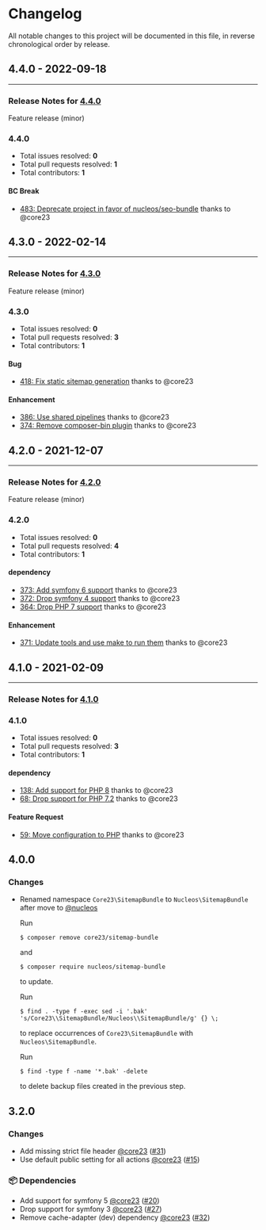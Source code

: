 # Changelog

All notable changes to this project will be documented in this file, in reverse chronological order by release.

## 4.4.0 - 2022-09-18


-----

### Release Notes for [4.4.0](https://github.com/nucleos/NucleosSitemapBundle/milestone/8)

Feature release (minor)

### 4.4.0

- Total issues resolved: **0**
- Total pull requests resolved: **1**
- Total contributors: **1**

#### BC Break

 - [483: Deprecate project in favor of nucleos/seo-bundle](https://github.com/nucleos/NucleosSitemapBundle/pull/483) thanks to @core23

## 4.3.0 - 2022-02-14


-----

### Release Notes for [4.3.0](https://github.com/nucleos/NucleosSitemapBundle/milestone/6)

Feature release (minor)

### 4.3.0

- Total issues resolved: **0**
- Total pull requests resolved: **3**
- Total contributors: **1**

#### Bug

 - [418: Fix static sitemap generation](https://github.com/nucleos/NucleosSitemapBundle/pull/418) thanks to @core23

#### Enhancement

 - [386: Use shared pipelines](https://github.com/nucleos/NucleosSitemapBundle/pull/386) thanks to @core23
 - [374: Remove composer-bin plugin](https://github.com/nucleos/NucleosSitemapBundle/pull/374) thanks to @core23

## 4.2.0 - 2021-12-07


-----

### Release Notes for [4.2.0](https://github.com/nucleos/NucleosSitemapBundle/milestone/3)

Feature release (minor)

### 4.2.0

- Total issues resolved: **0**
- Total pull requests resolved: **4**
- Total contributors: **1**

#### dependency

 - [373: Add symfony 6 support](https://github.com/nucleos/NucleosSitemapBundle/pull/373) thanks to @core23
 - [372: Drop symfony 4 support](https://github.com/nucleos/NucleosSitemapBundle/pull/372) thanks to @core23
 - [364: Drop PHP 7 support](https://github.com/nucleos/NucleosSitemapBundle/pull/364) thanks to @core23

#### Enhancement

 - [371: Update tools and use make to run them](https://github.com/nucleos/NucleosSitemapBundle/pull/371) thanks to @core23

## 4.1.0 - 2021-02-09



-----

### Release Notes for [4.1.0](https://github.com/nucleos/NucleosSitemapBundle/milestone/1)



### 4.1.0

- Total issues resolved: **0**
- Total pull requests resolved: **3**
- Total contributors: **1**

#### dependency

 - [138: Add support for PHP 8](https://github.com/nucleos/NucleosSitemapBundle/pull/138) thanks to @core23
 - [68: Drop support for PHP 7.2](https://github.com/nucleos/NucleosSitemapBundle/pull/68) thanks to @core23

#### Feature Request

 - [59: Move configuration to PHP](https://github.com/nucleos/NucleosSitemapBundle/pull/59) thanks to @core23

## 4.0.0

### Changes

* Renamed namespace `Core23\SitemapBundle` to `Nucleos\SitemapBundle` after move to [@nucleos]

  Run

  ```
  $ composer remove core23/sitemap-bundle
  ```

  and

  ```
  $ composer require nucleos/sitemap-bundle
  ```

  to update.

  Run

  ```
  $ find . -type f -exec sed -i '.bak' 's/Core23\\SitemapBundle/Nucleos\\SitemapBundle/g' {} \;
  ```

  to replace occurrences of `Core23\SitemapBundle` with `Nucleos\SitemapBundle`.

  Run

  ```
  $ find -type f -name '*.bak' -delete
  ```

  to delete backup files created in the previous step.


## 3.2.0

### Changes

- Add missing strict file header [@core23] ([#31])
- Use default public setting for all actions [@core23] ([#15])

### 📦 Dependencies

- Add support for symfony 5 [@core23] ([#20])
- Drop support for symfony 3 [@core23] ([#27])
- Remove cache-adapter (dev) dependency [@core23] ([#32])

[#32]: https://github.com/nucleos/NucleosSitemapBundle/pull/32
[#31]: https://github.com/nucleos/NucleosSitemapBundle/pull/31
[#27]: https://github.com/nucleos/NucleosSitemapBundle/pull/27
[#20]: https://github.com/nucleos/NucleosSitemapBundle/pull/20
[#15]: https://github.com/nucleos/NucleosSitemapBundle/pull/15
[@nucleos]: https://github.com/nucleos
[@core23]: https://github.com/core23

